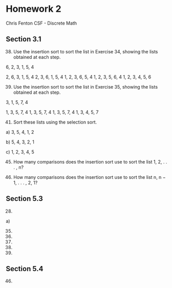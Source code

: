 # Homework 2
Chris Fenton
CSF - Discrete Math

## Section 3.1

38. Use the insertion sort to sort the list in Exercise 34, showing the lists obtained at each step.

6, 2, 3, 1, 5, 4

2, 6, 3, 1, 5, 4
2, 3, 6, 1, 5, 4
1, 2, 3, 6, 5, 4
1, 2, 3, 5, 6, 4
1, 2, 3, 4, 5, 6

39. Use the insertion sort to sort the list in Exercise 35, showing the lists obtained at each step.

3, 1, 5, 7, 4

1, 3, 5, 7, 4
1, 3, 5, 7, 4
1, 3, 5, 7, 4
1, 3, 4, 5, 7

41. Sort these lists using the selection sort.

a) 3, 5, 4, 1, 2

b) 5, 4, 3, 2, 1

c) 1, 2, 3, 4, 5

45. How many comparisons does the insertion sort use to sort the list 1, 2, . . . , n?

46. How many comparisons does the insertion sort use to sort the list n, n − 1, . . . , 2, 1?

## Section 5.3

28.

a)

35.

39.

48.

50.

51.

## Section 5.4

46.
